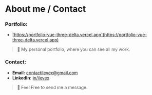 # About me / Contact

### Portfolio:
- [https://portfolio-vue-three-delta.vercel.app](https://portfolio-vue-three-delta.vercel.app)
> 📌 My personal portfolio, where you can see all my work.

### Contact:
- **Email:** [contactilevex@gmail.com](mailto:contactilevex@gmail.com)
- **LinkedIn:** [in/ilevex](https://www.linkedin.com/in/ilevex/)
> 💬 Feel Free to send me a message.


<!--
**ilevex0/ilevex0** is a ✨ _special_ ✨ repository because its `README.md` (this file) appears on your GitHub profile.

Here are some ideas to get you started:

- 🔭 I’m currently working on ...
- 🌱 I’m currently learning ...
- 👯 I’m looking to collaborate on ...
- 🤔 I’m looking for help with ...
- 💬 Ask me about ...
- 📫 How to reach me: ...
- 😄 Pronouns: ...
- ⚡ Fun fact: ...
-->
